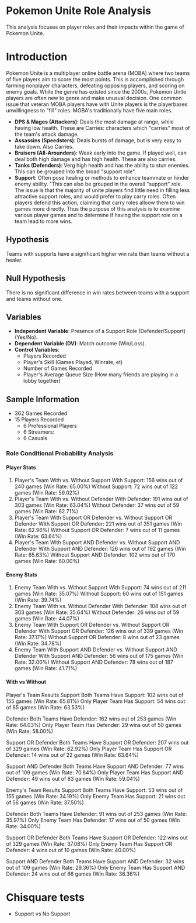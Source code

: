# Pokemon Unite Role Analysis
This analysis focuses on player roles and their impacts within the game of Pokemon Unite.
# Introduction
Pokemon Unite is a multiplayer online battle arena (MOBA) where two teams of five players aim to score the most points. This is accomplished through farming nonplayer characters, defeating opposing players, and scoring on enemy goals. While the genre has existed since the 2000s, Pokemon Unite players are often new to genre and make unusual decision. One common issue that veteran MOBA players have with Unite players is the playerbases unwillingness to "fill" roles. MOBA's traditionally have five main roles. 
- **DPS & Mages (Attackers)**: Deals the most damage at range, while having low health. These are Carries: characters which "carries" most of the team's attack damage.
- **Assassins (Speedsters)**: Deals bursts of damage, but is very easy to take down. Also Carries.
- **Bruisers (All-Arounders)**: Weak early into the game. If played well, can deal both high damage and has high health. These are also carries.
- **Tanks (Defenders)**: Verg high health and has the ability to stun enemies. This can be grouped into the broad "support role".
- **Support**: Often pose healing or methods to enhance teammate or hinder enemy ability. "This can also be grouped in the overall "support" role.
The issue is that the majority of unite players find little need in filling less attractive support roles, and would prefer to play carry roles. Often players defend this action, claiming that carry roles alloow them to win games more directly. Thus the purpose of this analysis is to examine various player games and to determine if having the support role on a team lead to more wins.

## Hypothesis
Teams with supports have a significant higher win rate than teams without a healer.
## Null Hypothesis
There is no significant difference in win rates between teams with a support and teams without one.

## Variables
- **Independent Variable**: Presence of a Support Role (Defender/Support) (Yes/No).
- **Dependent Variable (DV)**: Match outcome (Win/Loss).
- **Control Variables**: 
    - Players Recorded
    - Player's Skill (Games Played, Winrate, et)
    - Number of Games Recorded 
    - Player's Average Queue Size (How many friends are playing in a lobby together)
## Sample Information
- 362 Games Recorded
- 15 Players Recorded
    - 6 Professional Players
    - 6 Streamers: 
    - 6 Casuals
###  Role Conditional Probability Analysis 
#### Player Stats
1. Player's Team With vs. Without Support
With Support: 156 wins out of 240 games (Win Rate: 65.00%)
Without Support: 72 wins out of 122 games (Win Rate: 59.02%)
2. Player's Team With vs. Without Defender
With Defender: 191 wins out of 303 games (Win Rate: 63.04%)
Without Defender: 37 wins out of 59 games (Win Rate: 62.71%)
3. Player's Team With Support OR Defender vs. Without Support OR Defender
With Support OR Defender: 221 wins out of 351 games (Win Rate: 62.96%)
Without Support OR Defender: 7 wins out of 11 games (Win Rate: 63.64%)
4. Player's Team With Support AND Defender vs. Without Support AND Defender
With Support AND Defender: 126 wins out of 192 games (Win Rate: 65.63%)
Without Support AND Defender: 102 wins out of 170 games (Win Rate: 60.00%)
#### Enemy Stats
1. Enemy Team With vs. Without Support
With Support: 74 wins out of 211 games (Win Rate: 35.07%)
Without Support: 60 wins out of 151 games (Win Rate: 39.74%)
2. Enemy Team With vs. Without Defender
With Defender: 108 wins out of 303 games (Win Rate: 35.64%)
Without Defender: 26 wins out of 59 games (Win Rate: 44.07%)
3. Enemy Team With Support OR Defender vs. Without Support OR Defender
With Support OR Defender: 126 wins out of 339 games (Win Rate: 37.17%)
Without Support OR Defender: 8 wins out of 23 games (Win Rate: 34.78%)
4. Enemy Team With Support AND Defender vs. Without Support AND Defender
With Support AND Defender: 56 wins out of 175 games (Win Rate: 32.00%)
Without Support AND Defender: 78 wins out of 187 games (Win Rate: 41.71%)
#### With vs Without
Player's Team Results
Support
Both Teams Have Support: 102 wins out of 155 games (Win Rate: 65.81%)
Only Player Team Has Support: 54 wins out of 85 games (Win Rate: 63.53%)

Defender
Both Teams Have Defender: 162 wins out of 253 games (Win Rate: 64.03%)
Only Player Team Has Defender: 29 wins out of 50 games (Win Rate: 58.00%)

Support OR Defender
Both Teams Have Support OR Defender: 207 wins out of 329 games (Win Rate: 62.92%)
Only Player Team Has Support OR Defender: 14 wins out of 22 games (Win Rate: 63.64%)

Support AND Defender
Both Teams Have Support AND Defender: 77 wins out of 109 games (Win Rate: 70.64%)
Only Player Team Has Support AND Defender: 49 wins out of 83 games (Win Rate: 59.04%)

Enemy's Team Results
Support
Both Teams Have Support: 53 wins out of 155 games (Win Rate: 34.19%)
Only Enemy Team Has Support: 21 wins out of 56 games (Win Rate: 37.50%)

Defender
Both Teams Have Defender: 91 wins out of 253 games (Win Rate: 35.97%)
Only Enemy Team Has Defender: 17 wins out of 50 games (Win Rate: 34.00%)

Support OR Defender
Both Teams Have Support OR Defender: 122 wins out of 329 games (Win Rate: 37.08%)
Only Enemy Team Has Support OR Defender: 4 wins out of 10 games (Win Rate: 40.00%)

Support AND Defender
Both Teams Have Support AND Defender: 32 wins out of 109 games (Win Rate: 29.36%)
Only Enemy Team Has Support AND Defender: 24 wins out of 66 games (Win Rate: 36.36%)

# Chisquare tests
- Support vs No Support
